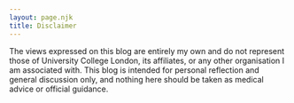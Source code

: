 ```yaml
---
layout: page.njk
title: Disclaimer
---
```

The views expressed on this blog are entirely my own and do not represent those of University College London, its affiliates, or any other organisation I am associated with. This blog is intended for personal reflection and general discussion only, and nothing here should be taken as medical advice or official guidance.